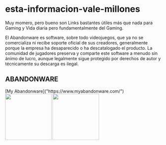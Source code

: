 # esta-informacion-vale-millones
Muy momero, pero bueno son Links bastantes útiles más que nada para Gaming y Vida diaria pero fundamentalmente del Gaming.

El Abandonware es software, sobre todo videojuegos, que ya no se comercializa ni recibe soporte oficial de sus creadores, generalmente porque la empresa ha desaparecido o ha descatalogado el producto. La comunidad de jugadores preserva y comparte este software a menudo sin ánimo de lucro, aunque legalmente sigue protegido por derechos de autor y técnicamente su descarga es ilegal. 

<h2>ABANDONWARE</h2>
[My Abandonware]("https://www.myabandonware.com/")

<img align="left" height="150" src="https://media2.giphy.com/media/v1.Y2lkPTc5MGI3NjExNm15dzhiZDQxZmhwcm04ZXNrcW5ob2RyYmc4bGNiNnJ0dzBya3YzYSZlcD12MV9pbnRlcm5hbF9naWZfYnlfaWQmY3Q9Zw/MNtCmpUhZKcE0JwGUQ/giphy.gif">
<img align="center" height="150" src="https://media4.giphy.com/media/v1.Y2lkPTc5MGI3NjExMXIybmtpY2t6ajFkZndrc2dlbGJ1ZzBiczl4NDU3OTYwZ2RpbzBlciZlcD12MV9pbnRlcm5hbF9naWZfYnlfaWQmY3Q9Zw/hfGBJtI9p1POZjNX2H/giphy.gif">

